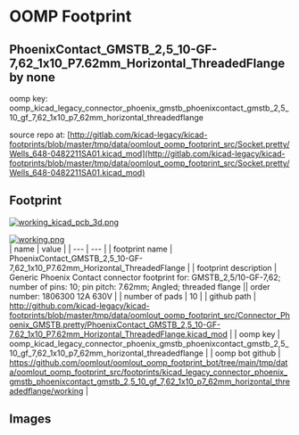 # OOMP Footprint  
## PhoenixContact_GMSTB_2,5_10-GF-7,62_1x10_P7.62mm_Horizontal_ThreadedFlange  by none  
  
oomp key: oomp_kicad_legacy_connector_phoenix_gmstb_phoenixcontact_gmstb_2,5_10_gf_7,62_1x10_p7_62mm_horizontal_threadedflange  
  
source repo at: [http://gitlab.com/kicad-legacy/kicad-footprints/blob/master/tmp/data/oomlout_oomp_footprint_src/Socket.pretty/Wells_648-0482211SA01.kicad_mod](http://gitlab.com/kicad-legacy/kicad-footprints/blob/master/tmp/data/oomlout_oomp_footprint_src/Socket.pretty/Wells_648-0482211SA01.kicad_mod)  
## Footprint  
  
[![working_kicad_pcb_3d.png](working_kicad_pcb_3d_600.png)](working_kicad_pcb_3d.png)  
  
[![working.png](working_600.png)](working.png)  
| name | value | 
| --- | --- | 
| footprint name | PhoenixContact_GMSTB_2,5_10-GF-7,62_1x10_P7.62mm_Horizontal_ThreadedFlange | 
| footprint description | Generic Phoenix Contact connector footprint for: GMSTB_2,5/10-GF-7,62; number of pins: 10; pin pitch: 7.62mm; Angled; threaded flange || order number: 1806300 12A 630V | 
| number of pads | 10 | 
| github path | http://github.com/kicad-legacy/kicad-footprints/blob/master/tmp/data/oomlout_oomp_footprint_src/Connector_Phoenix_GMSTB.pretty/PhoenixContact_GMSTB_2,5_10-GF-7,62_1x10_P7.62mm_Horizontal_ThreadedFlange.kicad_mod | 
| oomp key | oomp_kicad_legacy_connector_phoenix_gmstb_phoenixcontact_gmstb_2,5_10_gf_7,62_1x10_p7_62mm_horizontal_threadedflange | 
| oomp bot github | https://github.com/oomlout/oomlout_oomp_footprint_bot/tree/main/tmp/data/oomlout_oomp_footprint_src/footprints/kicad_legacy_connector_phoenix_gmstb_phoenixcontact_gmstb_2,5_10_gf_7,62_1x10_p7_62mm_horizontal_threadedflange/working | 
## Images  
